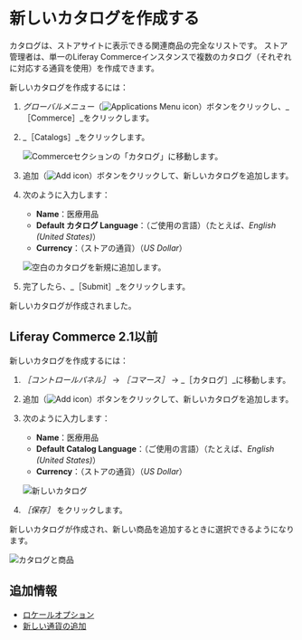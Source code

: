 # 新しいカタログを作成する

カタログは、ストアサイトに表示できる関連商品の完全なリストです。 ストア管理者は、単一のLiferay Commerceインスタンスで複数のカタログ（それぞれに対応する通貨を使用）を作成できます。

新しいカタログを作成するには：

1. _グローバルメニュー_（![Applications Menu icon](../../images/icon-applications-menu.png)）ボタンをクリックし、_［Commerce］_をクリックします。
1. _［Catalogs］_をクリックします。

    ![Commerceセクションの「カタログ」に移動します。](./creating-a-new-catalog/images/03.png)

1. 追加（![Add icon](../../images/icon-add.png)）ボタンをクリックして、新しいカタログを追加します。
1. 次のように入力します：

    * **Name**：医療用品
    * **Default カタログ Language**：（ご使用の言語）（たとえば、_English (United States)_）
    * **Currency**：（ストアの通貨）（_US Dollar_）

    ![空白のカタログを新規に追加します。](./creating-a-new-catalog/images/04.png)

1. 完了したら、_［Submit］_をクリックします。

新しいカタログが作成されました。

## Liferay Commerce 2.1以前

新しいカタログを作成するには：

1. _［コントロールパネル］_ → _［コマース］_ → _［カタログ］_に移動します。
1. 追加（![Add icon](../../images/icon-add.png)）ボタンをクリックして、新しいカタログを追加します。
1. 次のように入力します：

    * **Name**：医療用品
    * **Default Catalog Language**：（ご使用の言語）（たとえば、_English (United States)_）
    * **Currency**：（ストアの通貨）（_US Dollar_）

    ![新しいカタログ](./creating-a-new-catalog/images/01.png)

1. _［保存］_ をクリックします。

新しいカタログが作成され、新しい商品を追加するときに選択できるようになります。

![カタログと商品](./creating-a-new-catalog/images/02.png)

## 追加情報

* [ロケールオプション](../../store-management/locale-options.md)
* [新しい通貨の追加](../../store-management/currencies/adding-a-new-currency.md)

